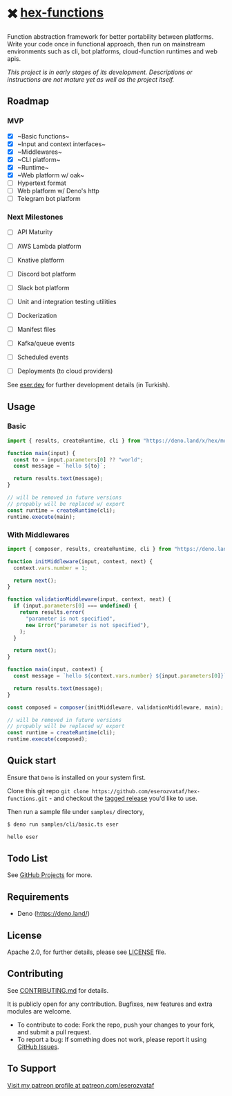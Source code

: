 # ✖️ [hex-functions](https://github.com/eserozvataf/hex-functions)

Function abstraction framework for better portability between platforms. Write your code once in functional approach, then run on mainstream environments such as cli, bot platforms, cloud-function runtimes and web apis.

*This project is in early stages of its development. Descriptions or instructions are not mature yet as well as the project itself.*

## Roadmap

### MVP

- [x] ~Basic functions~
- [x] ~Input and context interfaces~
- [x] ~Middlewares~
- [x] ~CLI platform~
- [x] ~Runtime~
- [x] ~Web platform w/ oak~
- [ ] Hypertext format
- [ ] Web platform w/ Deno's http
- [ ] Telegram bot platform

### Next Milestones

- [ ] API Maturity
- [ ] AWS Lambda platform
- [ ] Knative platform
- [ ] Discord bot platform
- [ ] Slack bot platform
- [ ] Unit and integration testing utilities
- [ ] Dockerization
- [ ] Manifest files
- [ ] Kafka/queue events
- [ ] Scheduled events
- [ ] Deployments (to cloud providers)


See [eser.dev](https://eser.dev) for further development details (in Turkish).


## Usage

### Basic

```js
import { results, createRuntime, cli } from "https://deno.land/x/hex/mod.ts";

function main(input) {
  const to = input.parameters[0] ?? "world";
  const message = `hello ${to}`;

  return results.text(message);
}

// will be removed in future versions
// propably will be replaced w/ export
const runtime = createRuntime(cli);
runtime.execute(main);
```

### With Middlewares

```js
import { composer, results, createRuntime, cli } from "https://deno.land/x/hex/mod.ts";

function initMiddleware(input, context, next) {
  context.vars.number = 1;

  return next();
}

function validationMiddleware(input, context, next) {
  if (input.parameters[0] === undefined) {
    return results.error(
      "parameter is not specified",
      new Error("parameter is not specified"),
    );
  }

  return next();
}

function main(input, context) {
  const message = `hello ${context.vars.number} ${input.parameters[0]}`;

  return results.text(message);
}

const composed = composer(initMiddleware, validationMiddleware, main);

// will be removed in future versions
// propably will be replaced w/ export
const runtime = createRuntime(cli);
runtime.execute(composed);
```


## Quick start

Ensure that `Deno` is installed on your system first.

Clone this git repo `git clone
   https://github.com/eserozvataf/hex-functions.git` - and checkout the [tagged
   release](https://github.com/eserozvataf/hex-functions/releases) you'd like to
   use.

Then run a sample file under `samples/` directory,

```sh
$ deno run samples/cli/basic.ts eser

hello eser
```


## Todo List

See [GitHub Projects](https://github.com/eserozvataf/hex-functions/projects) for more.


## Requirements

* Deno (https://deno.land/)


## License

Apache 2.0, for further details, please see [LICENSE](LICENSE) file.


## Contributing

See [CONTRIBUTING.md](CONTRIBUTING.md) for details.

It is publicly open for any contribution. Bugfixes, new features and extra modules are welcome.

* To contribute to code: Fork the repo, push your changes to your fork, and submit a pull request.
* To report a bug: If something does not work, please report it using [GitHub Issues](https://github.com/eserozvataf/hex-functions/issues).


## To Support

[Visit my patreon profile at patreon.com/eserozvataf](https://www.patreon.com/eserozvataf)
